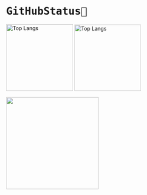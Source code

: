 <samp>

# GitHubStatus🌟

</samp>
<p align="left">
  <img alt="Top Langs" height="181px" src="https://github-readme-stats.vercel.app/api/top-langs/?username=rino7tech&layout=donut&theme=omni&bg_color=182030&hide_border=true" />
<img alt="Top Langs" height="180px" src="https://github-readme-stats.vercel.app/api?username=rino7tech&theme=omni&bg_color=182030&hide_border=true&rank_icon=github" />
</p>
  <img src="https://github-readme-activity-graph.vercel.app/graph?username=rino7tech&theme=rogue&hide_border=true" height="250px" />
